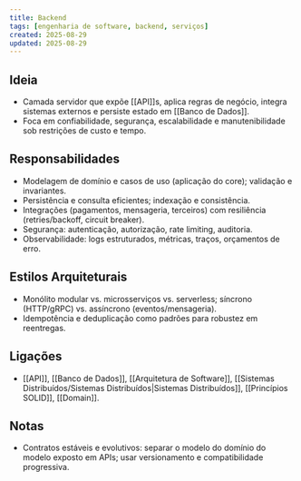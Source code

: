```yaml
---
title: Backend
tags: [engenharia de software, backend, serviços]
created: 2025-08-29
updated: 2025-08-29
---
```


## Ideia
- Camada servidor que expõe [[API]]s, aplica regras de negócio, integra sistemas externos e persiste estado em [[Banco de Dados]].
- Foca em confiabilidade, segurança, escalabilidade e manutenibilidade sob restrições de custo e tempo.

## Responsabilidades
- Modelagem de domínio e casos de uso (aplicação do core); validação e invariantes.
- Persistência e consulta eficientes; indexação e consistência.
- Integrações (pagamentos, mensageria, terceiros) com resiliência (retries/backoff, circuit breaker).
- Segurança: autenticação, autorização, rate limiting, auditoria.
- Observabilidade: logs estruturados, métricas, traços, orçamentos de erro.

## Estilos Arquiteturais
- Monólito modular vs. microsserviços vs. serverless; síncrono (HTTP/gRPC) vs. assíncrono (eventos/mensageria).
- Idempotência e deduplicação como padrões para robustez em reentregas.

## Ligações
- [[API]], [[Banco de Dados]], [[Arquitetura de Software]], [[Sistemas Distribuídos/Sistemas Distribuídos|Sistemas Distribuídos]], [[Princípios SOLID]], [[Domain]].

## Notas
- Contratos estáveis e evolutivos: separar o modelo do domínio do modelo exposto em APIs; usar versionamento e compatibilidade progressiva.

